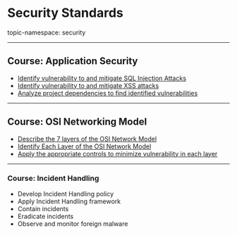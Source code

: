 # Security Standards

topic-namespace: security

---
## Course: Application Security

- [Identify vulnerability to and mitigate SQL Injection Attacks](./owasp-top-ten/identify-vulnerability-to-and-mitigate-sql-injection-attacks.md)
- [Identify vulnerability to and mitigate XSS attacks](./owasp-top-ten/identify-vulnerability-to-and-mitigate-xss-attacks.md)
- [Analyze project dependencies to find identified vulnerabilities](./owasp-top-ten/analyze-project-dependencies-to-find-identified-vulnerabilities.md)

---
## Course: OSI Networking Model

- [Describe the 7 layers of the OSI Network Model](./osi-networking-model/describe-the-7-layers-of-the-osi-network-model.md)
- [Identify Each Layer of the OSI Network Model](./osi-networking-model/identify-each-layer-of-the-osi-network-model)
- [Apply the appropriate controls to minimize vulnerability in each layer](./osi-networking-model/apply-the-appropriate-controls-to-minimize-vulnerability-in-each-layer.md)

---
### Course: Incident Handling

- Develop Incident Handling policy
- Apply Incident Handling framework
- Contain incidents
- Eradicate incidents
- Observe and monitor foreign malware